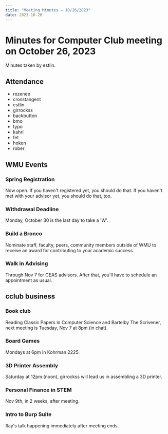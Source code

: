 ```yaml
---
title: "Meeting Minutes – 10/26/2023"
date: 2023-10-26
---
```

# Minutes for Computer Club meeting on October 26, 2023
Minutes taken by estlin. 

## Attendance
* rezenee
* crosstangent
* estlin
* girrockss
* backbutton
* bmo
* typo
* kahrl
* fet
* hoken
* rober

## WMU Events

### Spring Registration 
Now open. If you haven't registered yet, you should do that. If you haven't met with your advisor yet, you should do that, too. 

### Withdrawal Deadline
Monday, October 30 is the last day to take a 'W'. 

### Build a Bronco
Nominate staff, faculty, peers, community members outside of WMU to receive an award for contributing to your academic success. 

### Walk in Advising
Through Nov 7 for CEAS advisors. After that, you'll have to schedule an appointment as usual. 

## cclub business

### Book club
Reading Classic Papers in Computer Science and Bartelby The Scrivener, next meeting is Tuesday, Nov 7 at 8pm (in chat). 

### Board Games
Mondays at 6pm in Kohrman 2225. 

### 3D Printer Assembly
Saturday at 12pm (noon), girrockss will lead us in assembling a 3D printer. 

### Personal Finance in STEM
Nov 9th, in 2 weeks, after meeting. 

### Intro to Burp Suite
flay's talk happening immediately after meeting ends. 
